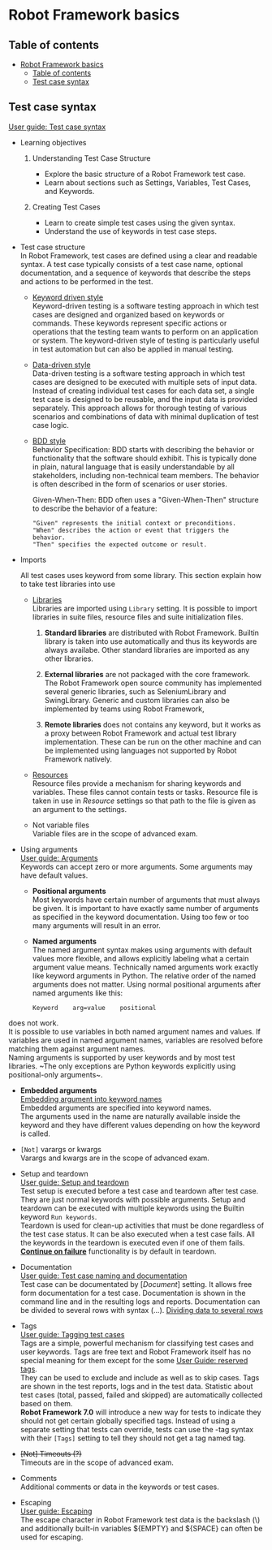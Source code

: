 # Robot Framework basics

## Table of contents
- [Robot Framework basics](#robot-framework-basics)
  - [Table of contents](#table-of-contents)
  - [Test case syntax](#test-case-syntax)

## Test case syntax

<!-- https://robotframework.org/robotframework/latest/RobotFrameworkUserGuide.html#test-data-syntax -->
[User guide: Test case syntax](https://robotframework.org/robotframework/latest/RobotFrameworkUserGuide.html#test-case-syntax)
- Learning objectives
  1. Understanding Test Case Structure

      - Explore the basic structure of a Robot Framework test case.
      - Learn about sections such as Settings, Variables, Test Cases, and Keywords.

  2. Creating Test Cases  

      - Learn to create simple test cases using the given syntax.  
      - Understand the use of keywords in test case steps.


-  Test case structure  
    In Robot Framework, test cases are defined using a clear and readable syntax. A test case typically consists of a test case name, optional documentation, and a sequence of keywords that describe the steps and actions to be performed in the test.

    - [Keyword driven style](https://robotframework.org/robotframework/latest/RobotFrameworkUserGuide.html#keyword-driven-style)  
      Keyword-driven testing is a software testing approach in which test cases are designed and organized based on keywords or commands. These keywords represent specific actions or operations that the testing team wants to perform on an application or system. The keyword-driven style of testing is particularly useful in test automation but can also be applied in manual testing.


    - [Data-driven style](https://robotframework.org/robotframework/latest/RobotFrameworkUserGuide.html#data-driven-style)  
      Data-driven testing is a software testing approach in which test cases are designed to be executed with multiple sets of input data. Instead of creating individual test cases for each data set, a single test case is designed to be reusable, and the input data is provided separately. This approach allows for thorough testing of various scenarios and combinations of data with minimal duplication of test case logic.



    - [BDD style](https://robotframework.org/robotframework/latest/RobotFrameworkUserGuide.html#behavior-driven-style)  
      Behavior Specification: BDD starts with describing the behavior or functionality that the software should exhibit. This is typically done in plain, natural language that is easily understandable by all stakeholders, including non-technical team members. The behavior is often described in the form of scenarios or user stories.

      Given-When-Then: BDD often uses a "Given-When-Then" structure to describe the behavior of a feature:

          "Given" represents the initial context or preconditions.
          "When" describes the action or event that triggers the behavior.
          "Then" specifies the expected outcome or result.



- Imports

  <!-- [Using test libraries](https://robotframework.org/robotframework/latest/RobotFrameworkUserGuide.html#using-test-libraries) -->

  All test cases uses keyword from some library. This section explain how to take test libraries into use

  - [Libraries](https://robotframework.org/robotframework/latest/RobotFrameworkUserGuide.html#using-test-libraries)  
  Libraries are imported using `Library` setting. It is possible to import libraries in suite files, resource files and suite initialization files.  

    1. **Standard libraries** are distributed with Robot Framework. Builtin library is taken into use automatically and thus its keywords are always availabe. Other standard libraries are imported as any other libraries.

    2. **External libraries** are not packaged with the core framework. The Robot Framework open source community has implemented several generic libraries, such as SeleniumLibrary and SwingLibrary. Generic and custom libraries can also be implemented by teams using Robot Framework,

    3. **Remote libraries** does not contains any keyword, but it works as a proxy between Robot Framework and actual test library implementation. These can be run on the other machine and can be implemented using languages not supported by Robot Framework natively.
  
  - [Resources](https://robotframework.org/robotframework/latest/RobotFrameworkUserGuide.html#resource-and-variable-files)  
Resource files provide a mechanism for sharing keywords and variables. These files cannot contain tests or tasks. Resource file is taken in use in _Resource_ settings so that path to the file is given as an argument to the settings.

  - Not variable files  
Variable files are in the scope of advanced exam.

- Using arguments  
   [User guide: Arguments](https://robotframework.org/robotframework/latest/RobotFrameworkUserGuide.html#using-arguments)   
   Keywords can accept zero or more arguments. Some arguments may have default values.

  - **Positional arguments**  
  Most keywords have certain number of arguments that must always be given. It is important to have exactly same number of arguments as specified in the keyword documentation. Using too few or too many arguments will result in an error.

  - **Named arguments**   
  The named argument syntax makes using arguments with default values more flexible, and allows explicitly labeling what a certain argument value means. Technically named arguments work exactly like keyword arguments in Python. The relative order of the named arguments does not matter. Using normal positional arguments after named arguments like this:
      ```
      Keyword    arg=value    positional
      ```
 does not work.   
  It is possible to use variables in both named argument names and values. If variables are used in named argument names, variables are resolved before matching them against argument names.  
  Naming arguments is supported by user keywords and by most test libraries. ~The only exceptions are Python keywords explicitly using positional-only arguments~.  
  
  - **Embedded arguments**  
  [Embedding argument into keyword names](https://robotframework.org/robotframework/latest/RobotFrameworkUserGuide.html#embedding-arguments-into-keyword-name)  
  Embedded arguments are specified into keyword names.  
  The arguments used in the name are naturally available inside the keyword and they have different values depending on how the keyword is called.

  - `[Not]` varargs or kwargs  
    Varargs and kwargs are in the scope of advanced exam.


- Setup and teardown  
[User guide: Setup and teardown](https://robotframework.org/robotframework/latest/RobotFrameworkUserGuide.html#test-setup-and-teardown)  
Test setup is executed before a test case and teardown after test case. They are just normal keywords with possible arguments. Setup and teardown can be executed with multiple keywords using the Builtin keyword `Run keywords`.    
Teardown is used for clean-up activities that must be done regardless of the test case status. It can be also executed when a test case fails. All the keywords in the teardown is executed even if one of them fails. [**Continue on failure**](https://robotframework.org/robotframework/latest/RobotFrameworkUserGuide.html#continuing-on-failure) functionality is by default in teardown.
- Documentation  
[User guide: Test case naming and documentation](https://robotframework.org/robotframework/latest/RobotFrameworkUserGuide.html#test-case-name-and-documentation)  
Test case can be documentated by [_Document_] setting. It allows free form documentation for a test case. Documentation is shown in the command line and in the resulting logs and reports. Documentation can be divided to several rows with syntax (...). [Dividing data to several rows](https://robotframework.org/robotframework/latest/RobotFrameworkUserGuide.html#dividing-data-to-several-rows)

- Tags  
[User guide: Tagging test cases](https://robotframework.org/robotframework/latest/RobotFrameworkUserGuide.html#tagging-test-cases)  
Tags are a simple, powerful mechanism for classifying test cases and user keywords. Tags are free text and Robot Framework itself has no special meaning for them except for the some [User Guide: reserved tags](https://robotframework.org/robotframework/latest/RobotFrameworkUserGuide.html#reserved-tags).  
They can be used to exclude and include as  well as to skip cases.
Tags are shown in the test reports, logs and in the test data. Statistic about test cases (total, passed, failed and skipped) are automatically collected based on them.  
**Robot Framework 7.0** will introduce a new way for tests to indicate they should not get certain globally specified tags. Instead of using a separate setting that tests can override, tests can use the -tag syntax with their `[Tags]` setting to tell they should not get a tag named tag. 

- ~~[Not] Timeouts (?)~~  
Timeouts are in the scope of advanced exam.

- Comments  
Additional comments or data in the keywords or test cases. 

- Escaping  
[User guide: Escaping](https://robotframework.org/robotframework/latest/RobotFrameworkUserGuide.html#escaping)  
The escape character in Robot Framework test data is the backslash (\\) and additionally built-in variables \${EMPTY} and  \${SPACE} can often be used for escaping.
